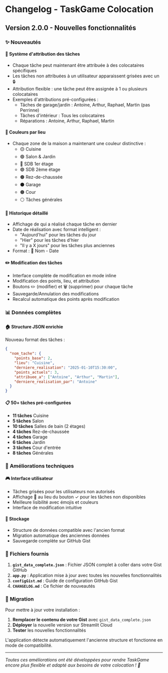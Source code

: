# Changelog - TaskGame Colocation

## Version 2.0.0 - Nouvelles fonctionnalités

### ✨ Nouveautés

#### 🎯 **Système d'attribution des tâches**
- Chaque tâche peut maintenant être attribuée à des colocataires spécifiques
- Les tâches non attribuées à un utilisateur apparaissent grisées avec un 🔒
- Attribution flexible : une tâche peut être assignée à 1 ou plusieurs colocataires
- Exemples d'attributions pré-configurées :
  - Tâches de garage/jardin : Antoine, Arthur, Raphael, Martin (pas Perrinne)
  - Tâches d'intérieur : Tous les colocataires
  - Réparations : Antoine, Arthur, Raphael, Martin

#### 🎨 **Couleurs par lieu**
- Chaque zone de la maison a maintenant une couleur distinctive :
  - 🟡 Cuisine
  - 🟢 Salon & Jardin
  - 🔵 SDB 1er étage
  - 🟣 SDB 2ème étage
  - 🟤 Rez-de-chaussée
  - ⚫ Garage
  - 🟠 Cour
  - ⚪ Tâches générales

#### 👤 **Historique détaillé**
- Affichage de qui a réalisé chaque tâche en dernier
- Date de réalisation avec format intelligent :
  - "Aujourd'hui" pour les tâches du jour
  - "Hier" pour les tâches d'hier
  - "Il y a X jours" pour les tâches plus anciennes
- Format : 👤 Nom - Date

#### ✏️ **Modification des tâches**
- Interface complète de modification en mode inline
- Modification des points, lieu, et attribution
- Boutons ✏️ (modifier) et 🗑️ (supprimer) pour chaque tâche
- Sauvegarde/Annulation des modifications
- Recalcul automatique des points après modification

### 📊 **Données complètes**

#### 🏠 **Structure JSON enrichie**
Nouveau format des tâches :
```json
{
  "nom_tache": {
    "points_base": 2,
    "lieu": "Cuisine",
    "derniere_realisation": "2025-01-10T15:30:00",
    "points_actuels": 3,
    "attribuee_a": ["Antoine", "Arthur", "Martin"],
    "derniere_realisation_par": "Antoine"
  }
}
```

#### 📋 **50+ tâches pré-configurées**
- **11 tâches** Cuisine
- **5 tâches** Salon  
- **10 tâches** Salles de bain (2 étages)
- **4 tâches** Rez-de-chaussée
- **4 tâches** Garage
- **6 tâches** Jardin
- **3 tâches** Cour d'entrée
- **8 tâches** Générales

### 🔧 **Améliorations techniques**

#### 🎮 **Interface utilisateur**
- Tâches grisées pour les utilisateurs non autorisés
- Affichage 🚫 au lieu du bouton ✓ pour les tâches non disponibles
- Meilleure lisibilité avec émojis et couleurs
- Interface de modification intuitive

#### 💾 **Stockage**
- Structure de données compatible avec l'ancien format
- Migration automatique des anciennes données
- Sauvegarde complète sur GitHub Gist

### 📁 **Fichiers fournis**

1. **`gist_data_complete.json`** : Fichier JSON complet à coller dans votre Gist GitHub
2. **`app.py`** : Application mise à jour avec toutes les nouvelles fonctionnalités
3. **`configGist.md`** : Guide de configuration GitHub Gist
4. **`CHANGELOG.md`** : Ce fichier de nouveautés

### 🚀 **Migration**

Pour mettre à jour votre installation :

1. **Remplacer le contenu de votre Gist** avec `gist_data_complete.json`
2. **Déployer** la nouvelle version sur Streamlit Cloud
3. **Tester** les nouvelles fonctionnalités

L'application détecte automatiquement l'ancienne structure et fonctionne en mode de compatibilité.

---

*Toutes ces améliorations ont été développées pour rendre TaskGame encore plus flexible et adapté aux besoins de votre colocation ! 🎯*